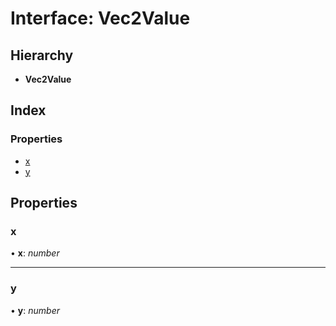 
# Interface: Vec2Value

## Hierarchy

* **Vec2Value**

## Index

### Properties

* [x](/api/interfaces/vec2value#x)
* [y](/api/interfaces/vec2value#y)

## Properties

###  x

• **x**: *number*

___

###  y

• **y**: *number*
